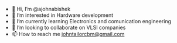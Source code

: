 - 👋 Hi, I’m @ajohnabishek
- 👀 I’m interested in Hardware development 
- 🌱 I’m currently learning Electronics and comunication engineering 
- 💞️ I’m looking to collaborate on VLSI companies 
- 📫 How to reach me johntailorcbm@gmail.com

<!---
ajohnabishek/ajohnabishek is a ✨ special ✨ repository because its `README.md` (this file) appears on your GitHub profile.
You can click the Preview link to take a look at your changes.
--->
